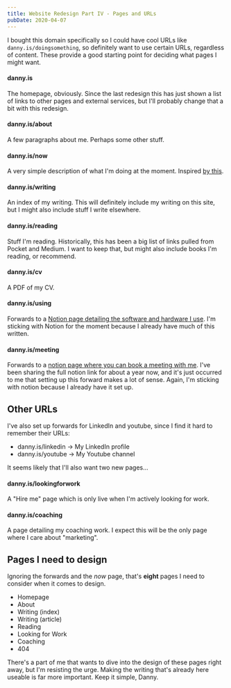 ```yaml
---
title: Website Redesign Part IV - Pages and URLs
pubDate: 2020-04-07
---
```


I bought this domain specifically so I could have cool URLs like `danny.is/doingsomething`, so definitely want to use certain URLs, regardless of content. These provide a good starting point for deciding what pages I might want.

#### danny.is

The homepage, obviously. Since the last redesign this has just shown a list of links to other pages and external services, but I'll probably change that a bit with this redesign.

#### danny.is/about

A few paragraphs about me. Perhaps some other stuff.

#### danny.is/now

A very simple description of what I'm doing at the moment. Inspired [by this](https://sivers.org/nowff).

#### danny.is/writing

An index of my writing. This will definitely include my writing on this site, but I might also include stuff I write elsewhere.

#### danny.is/reading

Stuff I'm reading. Historically, this has been a big list of links pulled from Pocket and Medium. I want to keep that, but might also include books I'm reading, or recommend.

#### danny.is/cv

A PDF of my CV.

#### danny.is/using

Forwards to a [Notion page detailing the software and hardware I use](https://www.notion.so/dannysmith/Danny-Uses-72544bdecd144ca5ab3864d92dcd119b). I'm sticking with Notion for the moment because I already have much of this written.

#### danny.is/meeting

Forwards to a [notion page where you can book a meeting with me](https://www.notion.so/Book-a-Meeting-with-Danny-e39fc8def5514b67b559b2e5a51934ae). I've been sharing the full notion link for about a year now, and it's just occurred to me that setting up this forward makes a lot of sense. Again, I'm sticking with notion because I already have it set up.

## Other URLs

I've also set up forwards for LinkedIn and youtube, since I find it hard to remember their URLs:

- danny.is/linkedin → My LinkedIn profile
- danny.is/youtube → My Youtube channel

It seems likely that I'll also want two new pages...

#### danny.is/lookingforwork

A "Hire me" page which is only live when I'm actively looking for work.

#### danny.is/coaching

A page detailing my coaching work. I expect this will be the only page where I care about "marketing".

## Pages I need to design

Ignoring the forwards and the _now_ page, that's **eight** pages I need to consider when it comes to design.

- Homepage
- About
- Writing (index)
- Writing (article)
- Reading
- Looking for Work
- Coaching
- 404

There's a part of me that wants to dive into the design of these pages right away, but I'm resisting the urge. Making the writing that's already here useable is far more important. Keep it simple, Danny.
